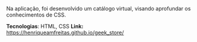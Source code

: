 Na aplicação, foi desenvolvido um catálogo virtual, visando aprofundar os conhecimentos de CSS.

**Tecnologias**: HTML, CSS
**Link:** https://henriqueamfreitas.github.io/geek_store/

